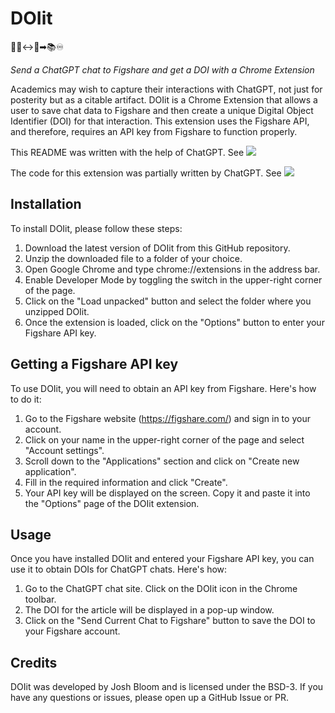 # DOIit

👩‍🎓↔🤖➡📚♾️

*Send a ChatGPT chat to Figshare and get a DOI with a Chrome Extension*

Academics may wish to capture their interactions with ChatGPT, not just for posterity but as a citable artifact. DOIit is a Chrome Extension that allows a user to save chat data to Figshare and then create a unique Digital Object Identifier (DOI) for that interaction. This extension uses the Figshare API, and therefore, requires an API key from Figshare to function properly.

This README was written with the help of ChatGPT. See <a href="https://doi.org/10.6084/m9.figshare.22350943.v1" alt="DOI README">
<img src="https://img.shields.io/badge/DOI-10.6084%2Fm9.figshare.22350943.v1-orange"></a>

The code for this extension was partially written by ChatGPT. See <a href="https://doi.org/10.6084/m9.figshare.22350715.v1" alt="DOI README">
<img src="https://img.shields.io/badge/DOI-10.6084%2Fm9.figshare.22350715.v1-orange"></a>


## Installation

To install DOIit, please follow these steps:

  1. Download the latest version of DOIit from this GitHub repository.
  2. Unzip the downloaded file to a folder of your choice.
  3. Open Google Chrome and type chrome://extensions in the address bar.
  4. Enable Developer Mode by toggling the switch in the upper-right corner of the page.
  5. Click on the "Load unpacked" button and select the folder where you unzipped DOIit.
  6. Once the extension is loaded, click on the "Options" button to enter your Figshare API key.

## Getting a Figshare API key

To use DOIit, you will need to obtain an API key from Figshare. Here's how to do it:

  1. Go to the Figshare website (https://figshare.com/) and sign in to your account.
  2. Click on your name in the upper-right corner of the page and select "Account settings".
  3. Scroll down to the "Applications" section and click on "Create new application".
  4. Fill in the required information and click "Create".
  5. Your API key will be displayed on the screen. Copy it and paste it into the "Options" page of the DOIit extension.

## Usage
Once you have installed DOIit and entered your Figshare API key, you can use it to obtain DOIs for ChatGPT chats. Here's how:

  1. Go to the ChatGPT chat site. Click on the DOIit icon in  the Chrome toolbar.
  2. The DOI for the article will be displayed in a pop-up window.
  3. Click on the "Send Current Chat to Figshare" button to save the DOI to your Figshare account.

## Credits

DOIit was developed by Josh Bloom and is licensed under the BSD-3. If you have any questions or issues, please open up a GitHub Issue or PR.



 
